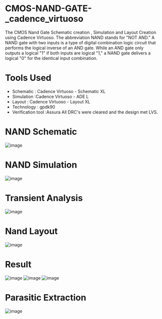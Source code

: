 # CMOS-NAND-GATE-_cadence_virtuoso
The CMOS Nand Gate Schematic creation , Simulation and Layout Creation using Cadence Virtuoso.
The abbreviation NAND stands for "NOT AND." A NAND gate with two inputs is a type of digital combination logic circuit that performs the logical inverse of an AND gate. While an AND gate only outputs a logical "1" if both inputs are logical "1," a NAND gate delivers a logical "0" for the identical input combination.
# Tools Used
+ Schematic : Cadence Virtuoso - Schematic XL
+ Simulation :Cadence Virtuoso - ADE L
+ Layout : Cadence Virtuoso - Layout XL
+ Technology : gpdk90
+ Verification tool :Assura
All DRC's were cleared and the design met LVS.
# NAND Schematic
![image](https://github.com/VishwajithVPai/CMOS-NAND-GATE-_cadence_virtuoso/assets/130815256/fe787219-a673-4ef6-9327-086b6bd4a8c4)
# NAND Simulation
![image](https://github.com/VishwajithVPai/CMOS-NAND-GATE-_cadence_virtuoso/assets/130815256/9a42f09f-fe2b-4c6a-abf7-f4ceb6cd1cd7)
# Transient Analysis
![image](https://github.com/VishwajithVPai/CMOS-NAND-GATE-_cadence_virtuoso/assets/130815256/a43b1823-32c9-4609-9ccc-14456684f2ca)
# Nand Layout
![image](https://github.com/VishwajithVPai/CMOS-NAND-GATE-_cadence_virtuoso/assets/130815256/eb94873f-45a9-4bf7-b715-e4b20aa41f5e)
# Result
![image](https://github.com/VishwajithVPai/CMOS-NAND-GATE-_cadence_virtuoso/assets/130815256/284d8d34-379f-4543-b3da-25a4458b0e20)
![image](https://github.com/VishwajithVPai/CMOS-NAND-GATE-_cadence_virtuoso/assets/130815256/56bccdef-d97e-43cd-bc24-30c4db5ed3bc)
![image](https://github.com/VishwajithVPai/CMOS-NAND-GATE-_cadence_virtuoso/assets/130815256/3f0834f4-62bc-4a9c-bada-1a37635db305)
# Parasitic Extraction
![image](https://github.com/VishwajithVPai/CMOS-NAND-GATE-_cadence_virtuoso/assets/130815256/f8b03c03-924f-455c-b70e-bd916d4ea5b8)








